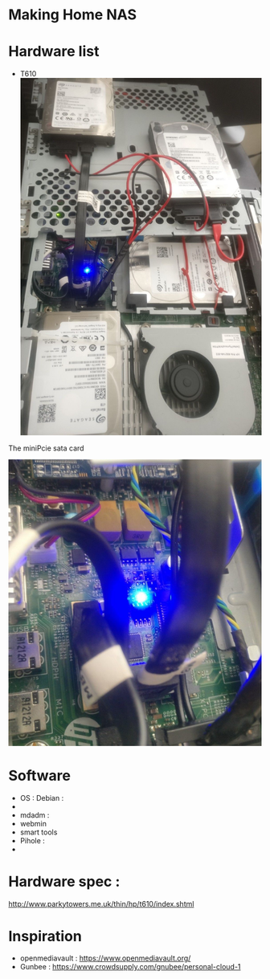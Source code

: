 # Making Home NAS

# Hardware list
- T610 
![hdds](t610_1.jpg)

The miniPcie sata card

![hdds2](t610_2.jpg)

# Software
- OS : Debian : 
- 
- mdadm : 
- webmin
- smart tools
- Pihole : 
-

# Hardware spec : 
http://www.parkytowers.me.uk/thin/hp/t610/index.shtml

# Inspiration 
- openmediavault : https://www.openmediavault.org/
- Gunbee : https://www.crowdsupply.com/gnubee/personal-cloud-1

